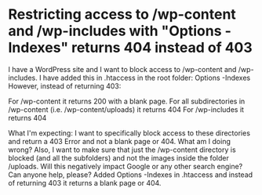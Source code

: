 
# Restricting access to /wp-content and /wp-includes with "Options -Indexes" returns 404 instead of 403

I have a WordPress site and I want to block access to /wp-content and /wp-includes.
I have added this in .htaccess in the root folder: Options -Indexes
However, instead of returning 403:

For /wp-content it returns 200 with a blank page.
For all subdirectories in /wp-content (i.e. /wp-content/uploads) it returns 404
For /wp-includes it returns 404

What I'm expecting: I want to specifically block access to these directories and return a 403 Error and not a blank page or 404.
What am I doing wrong?
Also, I want to make sure that just the /wp-content directory is blocked (and all the subfolders) and not the images inside the folder /uploads.
Will this negatively impact Google or any other search engine?
Can anyone help, please?
Added Options -Indexes in .htaccess and instead of returning 403 it returns a blank page or 404.

        